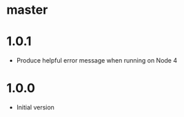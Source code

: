 # master

# 1.0.1

* Produce helpful error message when running on Node 4

# 1.0.0

* Initial version

